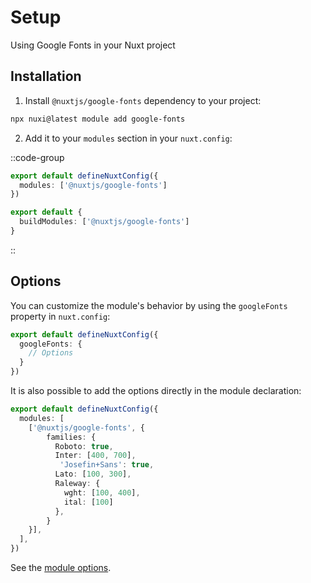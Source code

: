 # Setup

Using Google Fonts in your Nuxt project

## Installation

1. Install `@nuxtjs/google-fonts` dependency to your project:
```bash
npx nuxi@latest module add google-fonts
```

2. Add it to your `modules` section in your `nuxt.config`:

::code-group
```ts [nuxt.config (Nuxt 3)]
export default defineNuxtConfig({
  modules: ['@nuxtjs/google-fonts']
})
```

```ts [nuxt.config (Nuxt 2)]
export default {
  buildModules: ['@nuxtjs/google-fonts']
}
```
::

## Options

You can customize the module's behavior by using the `googleFonts` property in `nuxt.config`:

```ts [nuxt.config]
export default defineNuxtConfig({
  googleFonts: {
    // Options
  }
})
```

It is also possible to add the options directly in the module declaration:

```ts [nuxt.config]
export default defineNuxtConfig({
  modules: [
    ['@nuxtjs/google-fonts', {
        families: {
          Roboto: true,
          Inter: [400, 700],
           'Josefin+Sans': true,
          Lato: [100, 300],
          Raleway: {
            wght: [100, 400],
            ital: [100]
          },
        }
    }],
  ],
})
```

See the [module options](/getting-started/options).
